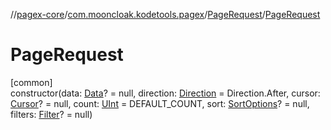 //[pagex-core](../../../index.md)/[com.mooncloak.kodetools.pagex](../index.md)/[PageRequest](index.md)/[PageRequest](-page-request.md)

# PageRequest

[common]\
constructor(data: [Data](index.md)? = null, direction: [Direction](../-direction/index.md) = Direction.After, cursor: [Cursor](../-cursor/index.md)? = null, count: [UInt](https://kotlinlang.org/api/latest/jvm/stdlib/kotlin/-u-int/index.html) = DEFAULT_COUNT, sort: [SortOptions](../-sort-options/index.md)? = null, filters: [Filter](index.md)? = null)
